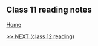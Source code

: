 ## Class 11 reading notes

[Home](https://wondwosentsige.github.io/code-201-reading-notes/Home)


























[>> NEXT (class 12 reading)](https://wondwosentsige.github.io/code-201-reading-notes/class-12)



